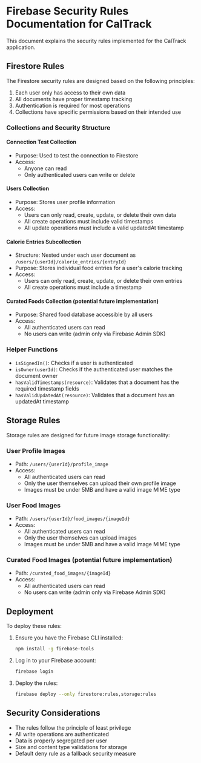 # Firebase Security Rules Documentation for CalTrack

This document explains the security rules implemented for the CalTrack application.

## Firestore Rules

The Firestore security rules are designed based on the following principles:

1. Each user only has access to their own data
2. All documents have proper timestamp tracking
3. Authentication is required for most operations
4. Collections have specific permissions based on their intended use

### Collections and Security Structure

#### Connection Test Collection

- Purpose: Used to test the connection to Firestore
- Access:
  - Anyone can read
  - Only authenticated users can write or delete

#### Users Collection

- Purpose: Stores user profile information
- Access:
  - Users can only read, create, update, or delete their own data
  - All create operations must include valid timestamps
  - All update operations must include a valid updatedAt timestamp

#### Calorie Entries Subcollection

- Structure: Nested under each user document as `/users/{userId}/calorie_entries/{entryId}`
- Purpose: Stores individual food entries for a user's calorie tracking
- Access:
  - Users can only read, create, update, or delete their own entries
  - All create operations must include a timestamp

#### Curated Foods Collection (potential future implementation)

- Purpose: Shared food database accessible by all users
- Access:
  - All authenticated users can read
  - No users can write (admin only via Firebase Admin SDK)

### Helper Functions

- `isSignedIn()`: Checks if a user is authenticated
- `isOwner(userId)`: Checks if the authenticated user matches the document owner
- `hasValidTimestamps(resource)`: Validates that a document has the required timestamp fields
- `hasValidUpdatedAt(resource)`: Validates that a document has an updatedAt timestamp

## Storage Rules

Storage rules are designed for future image storage functionality:

### User Profile Images

- Path: `/users/{userId}/profile_image`
- Access:
  - All authenticated users can read
  - Only the user themselves can upload their own profile image
  - Images must be under 5MB and have a valid image MIME type

### User Food Images

- Path: `/users/{userId}/food_images/{imageId}`
- Access:
  - All authenticated users can read
  - Only the user themselves can upload images
  - Images must be under 5MB and have a valid image MIME type

### Curated Food Images (potential future implementation)

- Path: `/curated_food_images/{imageId}`
- Access:
  - All authenticated users can read
  - No users can write (admin only via Firebase Admin SDK)

## Deployment

To deploy these rules:

1. Ensure you have the Firebase CLI installed:

   ```bash
   npm install -g firebase-tools
   ```

2. Log in to your Firebase account:

   ```bash
   firebase login
   ```

3. Deploy the rules:
   ```bash
   firebase deploy --only firestore:rules,storage:rules
   ```

## Security Considerations

- The rules follow the principle of least privilege
- All write operations are authenticated
- Data is properly segregated per user
- Size and content type validations for storage
- Default deny rule as a fallback security measure
